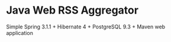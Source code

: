 Java Web RSS Aggregator
=======================

Simple  Spring 3.1.1 + Hibernate 4 + PostgreSQL 9.3 + Maven web application


